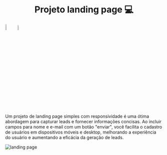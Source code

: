 <h1 align="center" style="font-weight: bold;">Projeto landing page 💻</h1>

<img src="https://img.shields.io/badge/HTML5-E34F26?style=for-the-badge&logo=html5&logoColor=white" width="7%"/> <img src="https://img.shields.io/badge/CSS3-1572B6?style=for-the-badge&logo=css3&logoColor=white" width="6.5%"/>

Um projeto de landing page simples com responsividade é uma ótima abordagem para capturar leads e fornecer informações concisas. Ao incluir campos para nome e e-mail com um botão "enviar", você facilita o cadastro de usuários em dispositivos móveis e desktop, melhorando a experiência do usuário e aumentando a eficácia da geração de leads.

![landing page](https://github.com/KarineDomeni/Project-landing-page/assets/138536308/e204028c-a108-4179-8998-1c596d44d6f5)
